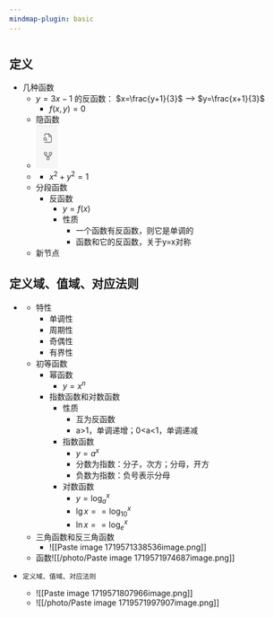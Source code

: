 ```yaml
---
mindmap-plugin: basic
---
```


# 

## 定义
- 几种函数
    - $y=3x-1$ 的反函数： $x=\frac{y+1}{3}$ --> $y=\frac{x+1}{3}$
        - $f(x,y)=0$
    - 隐函数
    - ![](../../photo/Pasted%20image%2020240628185239.png)
    -
        - $x^2+y^2=1$
    - 分段函数
        - 反函数
            - $y = f(x)$
            - 性质
                - 一个函数有反函数，则它是单调的
                - 函数和它的反函数，关于y=x对称
    - 新节点

## 定义域、值域、对应法则
-
    - 特性
        - 单调性
        - 周期性
        - 奇偶性
        - 有界性
    - 初等函数
        - 幂函数
            - $y=x^n$
        - 指数函数和对数函数
            - 性质
                - 互为反函数
                - a>1，单调递增；0<a<1，单调递减
            - 指数函数
                - $y=a^x$
                - 分数为指数：分子，次方；分母，开方
                - 负数为指数：负号表示分母
            - 对数函数
                - $y=\log_a^x$
                - $\lg{x} == \log_{10}^x$
                - $\ln x == \log_e^x$
    - 三角函数和反三角函数
        - ![[Paste image 1719571338536image.png]]
    - 函数![[/photo/Paste image 1719571974687image.png]]

-
  ```
  定义域、值域、对应法则
  ```

    - ![[Paste image 1719571807966image.png]]
    - ![[/photo/Paste image 1719571997907image.png]]
